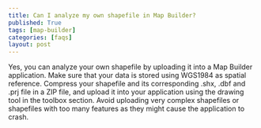```yaml
---
title: Can I analyze my own shapefile in Map Builder?
published: True
tags: [map-builder]
categories: [faqs]
layout: post
---
```


<div class="content">
	<p>Yes, you can analyze your own shapefile by uploading it into a Map Builder application. Make sure that your data is stored using WGS1984 as spatial reference. Compress your shapefile and its corresponding .shx, .dbf and .prj file in a ZIP file, and upload it into your application using the drawing tool in the toolbox section. Avoid uploading very complex shapefiles or shapefiles with too many features as they might cause the application to crash.</p>
</div>
